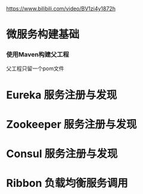 https://www.bilibili.com/video/BV1zi4y1872h
# 微服务构建基础
### 使用Maven构建父工程
父工程只留一个pom文件

# Eureka 服务注册与发现


# Zookeeper 服务注册与发现


# Consul 服务注册与发现


# Ribbon 负载均衡服务调用